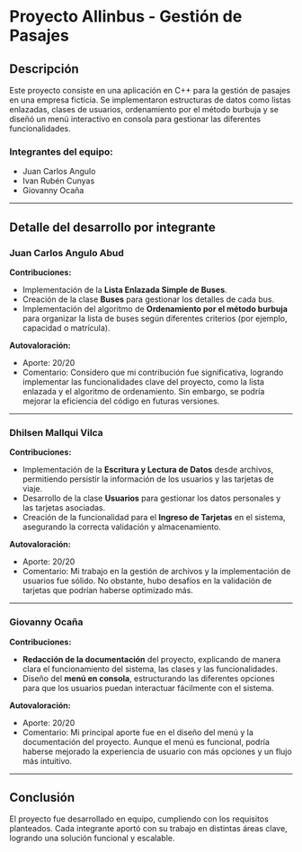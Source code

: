 # Proyecto Allinbus - Gestión de Pasajes

## Descripción
Este proyecto consiste en una aplicación en C++ para la gestión de pasajes en una empresa ficticia. Se implementaron estructuras de datos como listas enlazadas, clases de usuarios, ordenamiento por el método burbuja y se diseñó un menú interactivo en consola para gestionar las diferentes funcionalidades.

### Integrantes del equipo:
- Juan Carlos Angulo
- Ivan Rubén Cunyas
- Giovanny Ocaña

---

## Detalle del desarrollo por integrante

### Juan Carlos Angulo Abud
**Contribuciones:**
- Implementación de la **Lista Enlazada Simple de Buses**.
- Creación de la clase **Buses** para gestionar los detalles de cada bus.
- Implementación del algoritmo de **Ordenamiento por el método burbuja** para organizar la lista de buses según diferentes criterios (por ejemplo, capacidad o matrícula).

**Autovaloración:**
- Aporte: 20/20  
- Comentario: Considero que mi contribución fue significativa, logrando implementar las funcionalidades clave del proyecto, como la lista enlazada y el algoritmo de ordenamiento. Sin embargo, se podría mejorar la eficiencia del código en futuras versiones.

---

### Dhilsen Mallqui Vilca
**Contribuciones:**
- Implementación de la **Escritura y Lectura de Datos** desde archivos, permitiendo persistir la información de los usuarios y las tarjetas de viaje.
- Desarrollo de la clase **Usuarios** para gestionar los datos personales y las tarjetas asociadas.
- Creación de la funcionalidad para el **Ingreso de Tarjetas** en el sistema, asegurando la correcta validación y almacenamiento.

**Autovaloración:**
- Aporte: 20/20  
- Comentario: Mi trabajo en la gestión de archivos y la implementación de usuarios fue sólido. No obstante, hubo desafíos en la validación de tarjetas que podrían haberse optimizado más.

---

### Giovanny Ocaña
**Contribuciones:**
- **Redacción de la documentación** del proyecto, explicando de manera clara el funcionamiento del sistema, las clases y las funcionalidades.
- Diseño del **menú en consola**, estructurando las diferentes opciones para que los usuarios puedan interactuar fácilmente con el sistema.

**Autovaloración:**
- Aporte: 20/20  
- Comentario: Mi principal aporte fue en el diseño del menú y la documentación del proyecto. Aunque el menú es funcional, podría haberse mejorado la experiencia de usuario con más opciones y un flujo más intuitivo.

---

## Conclusión
El proyecto fue desarrollado en equipo, cumpliendo con los requisitos planteados. Cada integrante aportó con su trabajo en distintas áreas clave, logrando una solución funcional y escalable.
